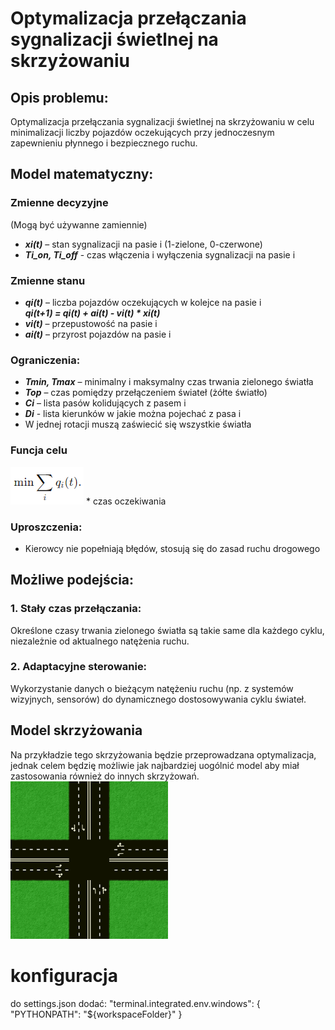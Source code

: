 # Optymalizacja przełączania sygnalizacji świetlnej na skrzyżowaniu

## Opis problemu:
Optymalizacja przełączania sygnalizacji świetlnej na skrzyżowaniu w celu minimalizacji liczby pojazdów oczekujących przy jednoczesnym zapewnieniu płynnego i bezpiecznego ruchu.


## Model matematyczny:

### Zmienne decyzyjne
(Mogą być używanne zamiennie) 
* ***xi(t)*** – stan sygnalizacji na pasie i (1-zielone, 0-czerwone)
* ***Ti_on, Ti_off*** - czas włączenia i wyłączenia sygnalizacji na pasie i 

### Zmienne stanu
* ***qi(t)*** – liczba pojazdów oczekujących w kolejce na pasie i  
  ***qi(t+1) = qi(t) + ai(t) - vi(t) * xi(t)***
* ***vi(t)*** – przepustowość na pasie i  
* ***ai(t)*** – przyrost pojazdów na pasie i    

### Ograniczenia:
* ***Tmin, Tmax*** – minimalny i maksymalny czas trwania zielonego światła  
* ***Top*** – czas pomiędzy przełączeniem świateł (żółte światło)  
* ***Ci*** – lista pasów kolidujących z pasem i
* ***Di*** - lista kierunków w jakie można pojechać z pasa i
* W jednej rotacji muszą zaświecić się wszystkie światła  
 


### Funcja celu
![Równanie](images/equation_minimize.PNG) * czas oczekiwania

### Uproszczenia:
* Kierowcy nie popełniają błędów, stosują się do zasad ruchu drogowego

## Możliwe podejścia:
### 1. Stały czas przełączania:
Określone czasy trwania zielonego światła są takie same dla każdego cyklu, niezależnie od aktualnego natężenia ruchu.

### 2. Adaptacyjne sterowanie:
Wykorzystanie danych o bieżącym natężeniu ruchu (np. z systemów wizyjnych, sensorów) do dynamicznego dostosowywania cyklu świateł.


## Model skrzyżowania
Na przykładzie tego skrzyżowania będzie przeprowadzana optymalizacja, jednak celem będzię możliwie jak najbardziej uogólnić model aby miał zastosowania również do innych skrzyżowań.  
<img alt="Obraz skrzyżowania" src="images/crossroad.jpg" width=50% height=50%>


# konfiguracja
do settings.json dodać:
    "terminal.integrated.env.windows": {
        "PYTHONPATH": "${workspaceFolder}"
    }
